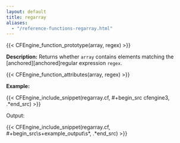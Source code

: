 ```yaml
---
layout: default
title: regarray
aliases:
  - "/reference-functions-regarray.html"
---
```


{{< CFEngine_function_prototype(array, regex) >}}

**Description:** Returns whether `array` contains elements matching the
[anchored][anchored]regular expression `regex`.

{{< CFEngine_function_attributes(array, regex) >}}

**Example:**

{{< CFEngine_include_snippet(regarray.cf, #\+begin_src cfengine3, .*end_src) >}}

Output:

{{< CFEngine_include_snippet(regarray.cf, #\+begin_src\s+example_output\s*, .*end_src) >}}
